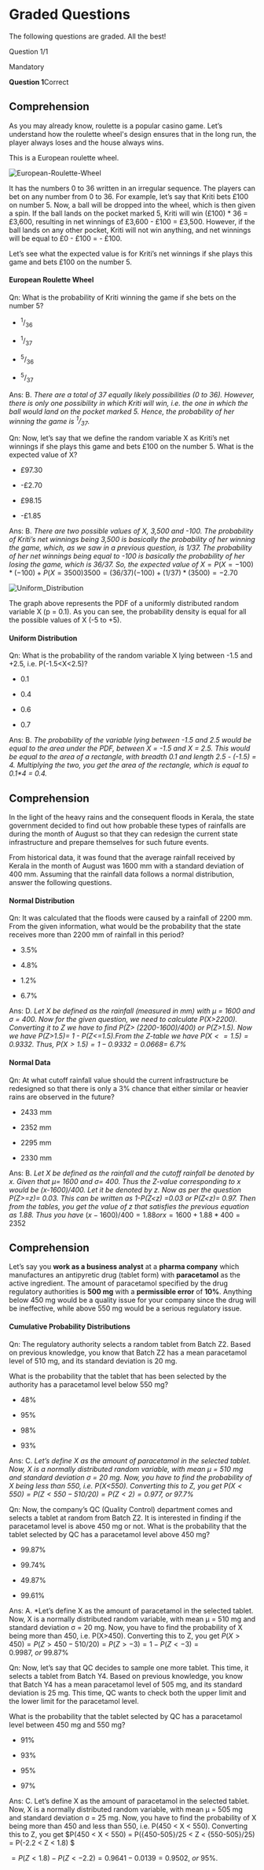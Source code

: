 # Graded Questions

The following questions are graded. All the best!

Question 1/1

Mandatory

**Question 1**Correct

## Comprehension

As you may already know, roulette is a popular casino game. Let’s understand how the roulette wheel's design ensures that in the long run, the player always loses and the house always wins.

This is a European roulette wheel.

![European-Roulette-Wheel](https://i.ibb.co/pQL7hhK/European-Roulette-Wheel.jpg)

It has the numbers 0 to 36 written in an irregular sequence. The players can bet on any number from 0 to 36. For example, let’s say that Kriti bets £100 on number 5. Now, a ball will be dropped into the wheel, which is then given a spin. If the ball lands on the pocket marked 5, Kriti will win (£100) * 36 = £3,600, resulting in net winnings of £3,600 - £100 = £3,500. However, if the ball lands on any other pocket, Kriti will not win anything, and net winnings will be equal to £0 - £100 = - £100.

Let’s see what the expected value is for Kriti’s net winnings if she plays this game and bets £100 on the number 5.

#### European Roulette Wheel

Qn: What is the probability of Kriti winning the game if she bets on the number 5?

- $^1/_{36}$

- $^1/_{37}$

- $^5/_{36}$

- $^5/_{37}$

Ans: B. *There are a total of 37 equally likely possibilities (0 to 36). However, there is only one possibility in which Kriti will win, i.e. the one in which the ball would land on the pocket marked 5. Hence, the probability of her winning the game is $^1/_{37}$.*

Qn: Now, let’s say that we define the random variable X as Kriti’s net winnings if she plays this game and bets £100 on the number 5. What is the expected value of X?

- £97.30

- -£2.70

- £98.15

- -£1.85

Ans: B. *There are two possible values of X, 3,500 and -100. The probability of Kriti’s net winnings being 3,500 is basically the probability of her winning the game, which, as we saw in a previous question, is 1/37. The probability of her net winnings being equal to -100 is basically the probability of her losing the game, which is 36/37. So, the expected value of* $X = P(X=-100)*(-100) + P(X=3500)3500 = (36/37)(-100)+(1/37)*(3500) = -2.70$

![Uniform_Distribution](https://i.ibb.co/rsvL7Wz/Graphic-7.png)

The graph above represents the PDF of a uniformly distributed random variable X (p = 0.1). As you can see, the probability density is equal for all the possible values of X (-5 to +5).

#### Uniform Distribution

Qn: What is the probability of the random variable X lying between -1.5 and +2.5, i.e. P(-1.5<X<2.5)?

- 0.1

- 0.4

- 0.6

- 0.7

Ans: B. _The probability of the variable lying between -1.5 and 2.5 would be equal to the area under the PDF, between X = -1.5 and X = 2.5. This would be equal to the area of a rectangle, with breadth 0.1 and length 2.5 - (-1.5) = 4. Multiplying the two, you get the area of the rectangle, which is equal to 0.1*4 = 0.4._

## Comprehension

In the light of the heavy rains and the consequent floods in Kerala, the state government decided to find out how probable these types of rainfalls are during the month of August so that they can redesign the current state infrastructure and prepare themselves for such future events.

From historical data, it was found that the average rainfall received by Kerala in the month of August was 1600 mm with a standard deviation of 400 mm. Assuming that the rainfall data follows a normal distribution, answer the following questions.

#### Normal Distribution

Qn: It was calculated that the floods were caused by a rainfall of 2200 mm. From the given information, what would be the probability that the state receives more than 2200 mm of rainfall in this period?

- 3.5%

- 4.8%

- 1.2%

- 6.7%

Ans: D. *Let X be defined as the rainfall (measured in mm) with μ = 1600 and σ = 400. Now for the given question, we need to calculate  P(X>2200). Converting it to Z we have to find P(Z> (2200-1600)/400) or P(Z>1.5). Now we have P(Z>1.5)= 1 - P(Z<=1.5).From the Z-table we have  $P(X<=1.5) = 0.9332.\ Thus,\ P(X>1.5) = 1 - 0.9332= 0.0668$= 6.7%*

#### Normal Data

Qn: At what cutoff rainfall value should the current infrastructure be redesigned so that there is only a 3% chance that either similar or heavier rains are observed in the future?

- 2433 mm

- 2352 mm

- 2295 mm

- 2330 mm

Ans: B. *Let X be defined as the rainfall and the cutoff rainfall be denoted by x. Given that μ= 1600 and σ= 400. Thus the Z-value corresponding to x would be (x-1600)/400. Let it be denoted by z. Now as per the question P(Z>=z)= 0.03. This can be written as 1-P(Z<z) =0.03 or P(Z<z)= 0.97. Then from the tables, you get the value of z that satisfies the previous equation as 1.88. Thus you have* $(x-1600)/400 =1.88 or x =1600+1.88*400 = 2352$

## Comprehension

Let’s say you **work as a business analyst** at a **pharma company** which manufactures an antipyretic drug (tablet form) with **paracetamol** as the active ingredient. The amount of paracetamol specified by the drug regulatory authorities is **500 mg** with a **permissible error** of **10%**. Anything below 450 mg would be a quality issue for your company since the drug will be ineffective, while above 550 mg would be a serious regulatory issue.

#### Cumulative Probability Distributions

Qn: The regulatory authority selects a random tablet from Batch Z2. Based on previous knowledge, you know that Batch Z2 has a mean paracetamol level of 510 mg, and its standard deviation is 20 mg.

What is the probability that the tablet that has been selected by the authority has a paracetamol level below 550 mg?

- 48%

- 95%

- 98%

- 93%

Ans: C. *Let’s define X as the amount of paracetamol in the selected tablet. Now, X is a normally distributed random variable, with mean μ = 510 mg and standard deviation σ = 20 mg. Now, you have to find the probability of X being less than 550, i.e. P(X<550). Converting this to Z, you get $P(X<550) = P(Z<{550-510}/20) = P(Z<2) = 0.977,\ or\ 97.7\%$*

Qn: Now, the company’s QC (Quality Control) department comes and selects a tablet at random from Batch Z2. It is interested in finding if the paracetamol level is above 450 mg or not. What is the probability that the tablet selected by QC has a paracetamol level above 450 mg?

- 99.87%

- 99.74%

- 49.87%

- 99.61%

Ans: A. *Let’s define X as the amount of paracetamol in the selected tablet. Now, X is a normally distributed random variable, with mean μ = 510 mg and standard deviation σ = 20 mg. Now, you have to find the probability of X being more than 450, i.e. P(X>450). Converting this to Z, you get $P(X>450) = P(Z>{450-510}/20) = P(Z>-3) = 1 - P(Z<-3) = 0.9987,\ or\ 99.87\%$

Qn: Now, let’s say that QC decides to sample one more tablet. This time, it selects a tablet from Batch Y4. Based on previous knowledge, you know that Batch Y4 has a mean paracetamol level of 505 mg, and its standard deviation is 25 mg. This time, QC wants to check both the upper limit and the lower limit for the paracetamol level.

What is the probability that the tablet selected by QC has a paracetamol level between 450 mg and 550 mg?

- 91%

- 93%

- 95%

- 97%

Ans: C. Let’s define X as the amount of paracetamol in the selected tablet. Now, X is a normally distributed random variable, with mean μ = 505 mg and standard deviation σ = 25 mg. Now, you have to find the probability of X being more than 450 and less than 550, i.e. P(450 < X < 550). Converting this to Z, you get $P(450 < X < 550) = P({450-505}/25 < Z < {550-505}/25) = P(-2.2 < Z < 1.8) $

$= P(Z < 1.8) - P(Z  < -2.2) = 0.9641 - 0.0139 = 0.9502,\ or\ 95\%$.
